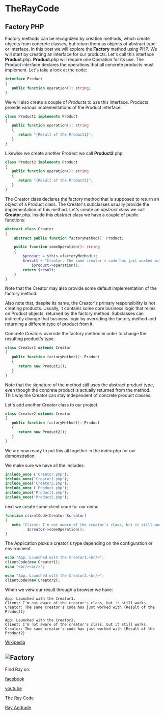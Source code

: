 # TheRayCode
## Factory PHP

Factory methods can be recognized by creation methods, which create objects from concrete classes, but return them as objects of abstract type or interface.
In this post we will explore the **Factory** method using PHP.
We will start by creating an interface for our products. Let's call this interface **Product**.php.
**Product**.php will require one Operation for its use.
The Product interface declares the operations that all concrete products must implement.
Let's take a look at the code:

```php
interface Product
{
   public function operation(): string;
}
```
We will also create a couple of *Products* to use this interface.
Products provide various implementations of the Product interface.

```php
class Product1 implements Product
{
   public function operation(): string
   {
      return "{Result of the Product1}";
   }
}
```
Likewise we create another Prodect we call **Product2**.php

```php
class Product2 implements Product
{
   public function operation(): string
   {
      return "{Result of the Product2}";
   }
}
```
The Creator class declares the factory method that is supposed to return an object of a Product class. The Creator's subclasses usually provide the implementation of this method.
Let's create an *abstract* class we call **Creator**.php.
Inside this *abstract* class we have a couple of puplic functions:
```php
abstract class Creator
{
    abstract public function factoryMethod(): Product;

    public function someOperation(): string
    {
        $product = $this->factoryMethod();
        $result = "Creator: The same creator's code has just worked with " .
            $product->operation();
        return $result;
    }
}
```
Note that the Creator may also provide some default implementation of the factory method.

Also note that, despite its name, the Creator's primary responsibility is not creating products. 
Usually, it contains some core business logic that relies on Product objects, returned by the factory method. 
Subclasses can indirectly change that business logic by overriding the factory method  and returning a different type of product from it.

Concrete Creators override the factory method in order to change the resulting product's type.

```php
class Creator1 extends Creator
{
   public function factoryMethod(): Product
   {
      return new Product1();
   }
}
```

Note that the signature of the method still uses the abstract product type, even though the concrete product is actually returned from the method. 
This way the Creator can stay independent of concrete product classes.

Let's add another Creator class to our project.

```php
class Creator2 extends Creator
{
   public function factoryMethod(): Product
   {
      return new Product2();
   }
}
```
We are now ready to put this all together in the index.php for our demonstration.

 We make sure we have all the includes:
 
```php
include_once ('Creator.php');
include_once('Creator1.php');
include_once('Creator2.php');
include_once ('Product.php');
include_once('Product1.php');
include_once('Product2.php');
```
next we create some client code for our demo
```php
function clientCode(Creator $creator)
{
   echo "Client: I'm not aware of the creator's class, but it still works.<br/>"
        . $creator->someOperation();
}
```

The Application picks a creator's type depending on the configuration or environment.

```php
echo "App: Launched with the Creator1.<br/>";
clientCode(new Creator1);
echo "<br/><br/>";

echo "App: Launched with the Creator2.<br/>";
clientCode(new Creator2);
```
When we veiw our result through a browser we have:
```
App: Launched with the Creator1.
Client: I'm not aware of the creator's class, but it still works.
Creator: The same creator's code has just worked with {Result of the Product1}

App: Launched with the Creator2.
Client: I'm not aware of the creator's class, but it still works.
Creator: The same creator's code has just worked with {Result of the Product2}
```

[Wikipedia](https://en.wikipedia.org/wiki/Factory_method_pattern/)

![Factory](https://github.com/RayAndrade/TheRayCode/blob/main/UMLs/images/Factory/Factory-5.png)
----------------------------------------------------------------------------------------------------

Find Ray on:

[facebook](https://www.facebook.com/TheRayCode/)

[youtube](https://www.youtube.com/user/AndradeRay/)

[The Ray Code](https://www.RayAndrade.com)

[Ray Andrade](https://www.RayAndrade.org)


